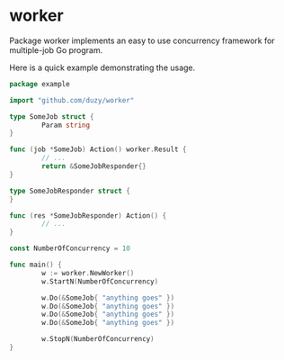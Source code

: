 # worker

Package worker implements an easy to use concurrency framework for
multiple-job Go program.

Here is a quick example demonstrating the usage.

```go
package example

import "github.com/duzy/worker"

type SomeJob struct {
        Param string
}

func (job *SomeJob) Action() worker.Result {
        // ...
        return &SomeJobResponder{}
}

type SomeJobResponder struct {
}

func (res *SomeJobResponder) Action() {
        // ...
}

const NumberOfConcurrency = 10

func main() {
        w := worker.NewWorker()
        w.StartN(NumberOfConcurrency)

        w.Do(&SomeJob{ "anything goes" })
        w.Do(&SomeJob{ "anything goes" })
        w.Do(&SomeJob{ "anything goes" })
        w.Do(&SomeJob{ "anything goes" })

        w.StopN(NumberOfConcurrency)
}
```

